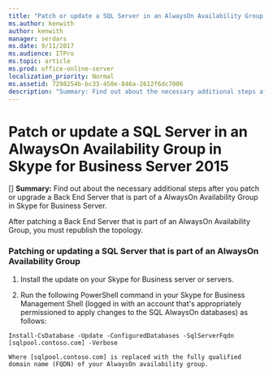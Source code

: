```yaml
---
title: "Patch or update a SQL Server in an AlwaysOn Availability Group in Skype for Business Server 2015"
ms.author: kenwith
author: kenwith
manager: serdars
ms.date: 9/11/2017
ms.audience: ITPro
ms.topic: article
ms.prod: office-online-server
localization_priority: Normal
ms.assetid: 7298254b-bc33-450e-846a-2612f6dc7006
description: "Summary: Find out about the necessary additional steps after you patch or upgrade a Back End Server that is part of a AlwaysOn Availability Group in Skype for Business Server."
---
```


# Patch or update a SQL Server in an AlwaysOn Availability Group in Skype for Business Server 2015
[]
 **Summary:** Find out about the necessary additional steps after you patch or upgrade a Back End Server that is part of a AlwaysOn Availability Group in Skype for Business Server.
  
After patching a Back End Server that is part of an AlwaysOn Availability Group, you must republish the topology.
  
### Patching or updating a SQL Server that is part of an AlwaysOn Availability Group

1. Install the update on your Skype for Business server or servers.
    
2. Run the following PowerShell command in your Skype for Business Management Shell (logged in with an account that's appropriately permissioned to apply changes to the SQL AlwaysOn databases) as follows:
    
  ```
  Install-CsDatabase -Update -ConfiguredDatabases -SqlServerFqdn [sqlpool.contoso.com] -Verbose
  ```

    Where [sqlpool.contoso.com] is replaced with the fully qualified domain name (FQDN) of your AlwaysOn availability group.
    

